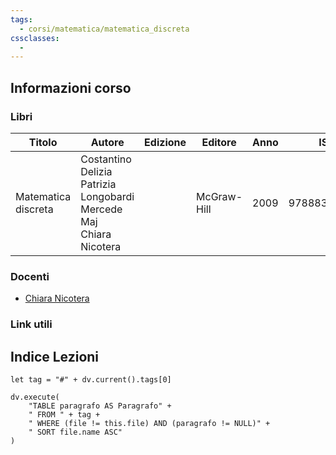 ```yaml
---
tags:
  - corsi/matematica/matematica_discreta
cssclasses:
  - 
---
```

## Informazioni corso

### Libri
| Titolo              | Autore                                                                      | Edizione | Editore     | Anno | ISBN          | Note                                |
| ------------------- | --------------------------------------------------------------------------- | -------- | ----------- | ---- | ------------- | ----------------------------------- |
| Matematica discreta | Costantino Delizia<br>Patrizia Longobardi<br>Mercede Maj<br>Chiara Nicotera |          | McGraw-Hill | 2009 | 9788838665127 | Alcune dimostrazioni sono sul libro |


### Docenti
- [Chiara Nicotera](https://docenti.unisa.it/005094/home)

### Link utili



## Indice Lezioni



```dataviewjs
let tag = "#" + dv.current().tags[0]

dv.execute(
	"TABLE paragrafo AS Paragrafo" +
	" FROM " + tag +
	" WHERE (file != this.file) AND (paragrafo != NULL)" +
	" SORT file.name ASC"
)
```
